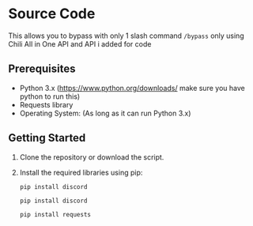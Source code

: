 # Source Code

This allows you to bypass with only 1 slash command `/bypass` only using Chili All in One API and API i added for code

## Prerequisites

- Python 3.x (https://www.python.org/downloads/ make sure you have python to run this)
- Requests library
- Operating System: (As long as it can run Python 3.x)

## Getting Started

1. Clone the repository or download the script.

2. Install the required libraries using pip:
   ```shell
   pip install discord
   ```

      ```shell
   pip install discord
   ```

      ```shell
   pip install requests
   ```
